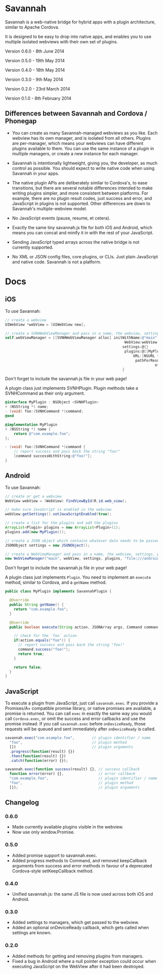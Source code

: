 Savannah
===================

Savannah is a web-native bridge for hybrid apps with a plugin architecture, similar to Apache Cordova.

It is designed to be easy to drop into native apps, and enables you to use multiple isolated webviews with their own set of plugins.

Version 0.6.0 - 8th June 2014

Version 0.5.0 - 19th May 2014

Version 0.4.0 - 18th May 2014

Version 0.3.0 - 9th May 2014

Version 0.2.0 - 23rd March 2014

Version 0.1.0 - 8th February 2014

## Differences between Savannah and Cordova / Phonegap

- You can create as many Savannah-managed webviews as you like. Each webview has its own manager, and is isolated from all others. Plugins are per-manager, which means your webviews can have different plugins available to them. You can use the same instance of a plugin in multiple managers, or create a new instance for each manager.

- Savannah is intentionally lightweight, giving you, the developer, as much control as possible. You should expect to write native code when using Savannah in your apps.

- The native plugin APIs are deliberately similar to Cordova's, to ease transitions, but there are several notable differences intended to make writing plugins simpler, and more consistent between platforms. For example, there are no plugin result codes, just success and error, and JavaScript in plugins is not supported. Other differences are down to Savannah's multiple-webview model.

- No JavaScript events (pause, resume, et cetera).

- Exactly the same tiny savannah.js file for both iOS and Android, which means you can concat and minify it in with the rest of your JavaScript.

- Sending JavaScript typed arrays across the native bridge is not currently supported.

- No XML or JSON config files, core plugins, or CLIs. Just plain JavaScript and native code. Savannah is not a platform.

Docs
===================

## iOS

To use Savannah:

```Objective-C
// create a webview
UIWebView *webView = [UIWebView new];

// create a SVNHWebViewManager and pass in a name, the webview, settings, plugins and the url to load into the webview
self.webViewManager = [[SVNHWebViewManager alloc] initWithName:@"main"
                                                       WebView:webView
                                                      settings:@{}
                                                       plugins:@[[MyPlugin new]]
                                                           URL:[NSURL fileURLWithPath:[[NSBundle mainBundle]
                                                            pathForResource:@"www/index"
                                                                     ofType:@"html"]]];
                                                      }
```

Don't forget to include the savannah.js file in your web page!


A plugin class just implements SVNHPlugin. Plugin methods take a SVNHCommand as their only argument.

```Objective-C
@interface MyPlugin : NSObject <SVNHPlugin>
+ (NSString *) name;
- (void) foo:(SVNHCommand *)command;
@end
```

```Objective-C
@implementation MyPlugin
+ (NSString *) name {
    return @"com.example.foo";
};

- (void) foo:(SVNHCommand *)command {
    // report success and pass back the string "foo!"
    [command successWithString:@"foo!"];
}
```


## Android

To use Savannah:

```Java
// create or get a webview
WebView webView = (WebView) findViewById(R.id.web_view);

// make sure JavaScript is enabled in the webview
webView.getSettings().setJavaScriptEnabled(true);

// create a list for the plugins and add the plugins
ArrayList<Plugin> plugins = new ArrayList<Plugin>(1);
plugins.add(new MyPlugin());

// create a JSON object which contains whatever data needs to be passed to the webview
JSONObject settings = new JSONObject();

// create a WebViewManager and pass in a name, the webview, settings, plugins and the url to load into the webview
new WebViewManager("main", webView, settings, plugins, "file:///android_asset/www/index.html");

```

Don't forget to include the savannah.js file in your web page!

A plugin class just implements `Plugin`. You need to implement an `execute` method, similar to Cordova, and a `getName` method.

```Java
public class MyPlugin implements SavannahPlugin {

  @Override
  public String getName() {
    return "com.example.foo";
  }

  @Override
  public boolean execute(String action, JSONArray args, Command command) {

    // check for the `foo` action
    if(action.equals("foo")) {
      // report success and pass back the string "foo!"
      command.success("foo!");
      return true;
    }

    return false;
  }
}
```


## JavaScript

To execute a plugin from JavaScript, just call `savannah.exec`. If you provide a Promises/A+ compatible promise library, or native promises are available, a promise is returned. You can call `exec` in exactly the same way you would call `Cordova.exec`, or omit the success and error callbacks and use the promise instead. If you call `savannah.exec` before `onDeviceReady`, those requests will be queued and sent immediately after `onDeviceReady` is called.

```JavaScript
savannah.exec("com.example.foo",        // plugin identifier / name
  "foo",                                // plugin method
  [])                                   // plugin arguments
  .progress(function(result) {})
  .then(function(result) {})
  .catch(function(error) {});
```

```JavaScript
savannah.exec(function success(result) {}, // success callback
  function error(error) {},                // error callback
  "com.example.foo",                       // plugin identifier / name
  "foo",                                   // plugin method
  []);                                     // plugin arguments
```


## Changelog
### 0.6.0
- Made currently available plugins visible in the webview.
- Now use only window.Promise. 

### 0.5.0
- Added promise support to savannah.exec.
- Added progress methods to Command, and removed keepCallback arguments from success and error methods in favour of a deprecated Cordova-style setKeepCallback method.

### 0.4.0
- Unified savannah.js: the same JS file is now used across both iOS and Android.

### 0.3.0
- Added settings to managers, which get passed to the webview.
- Added an optional onDeviceReady callback, which gets called when settings are known.

### 0.2.0
- Added methods for getting and removing plugins from managers.
- Fixed a bug in Android where a null pointer exception could occur when executing JavaScript on the WebView after it had been destroyed.